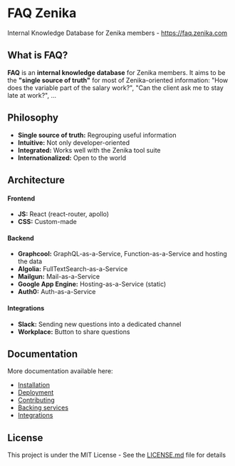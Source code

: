 # FAQ Zenika

Internal Knowledge Database for Zenika members - https://faq.zenika.com

## What is FAQ?

**FAQ** is an **internal knowledge database** for Zenika members. It aims to be the **"single source of truth"** for most of Zenika-oriented information: "How does the variable part of the salary work?", "Can the client ask me to stay late at work?", ...

## Philosophy

* **Single source of truth:** Regrouping useful information
* **Intuitive:** Not only developer-oriented
* **Integrated:** Works well with the Zenika tool suite
* **Internationalized:** Open to the world

## Architecture

#### Frontend

* **JS:** React (react-router, apollo)
* **CSS:** Custom-made

#### Backend

* **Graphcool:** GraphQL-as-a-Service, Function-as-a-Service and hosting the data
* **Algolia:** FullTextSearch-as-a-Service
* **Mailgun:** Mail-as-a-Service
* **Google App Engine:** Hosting-as-a-Service (static)
* **Auth0:** Auth-as-a-Service

#### Integrations

* **Slack:** Sending new questions into a dedicated channel
* **Workplace:** Button to share questions

## Documentation

More documentation available here:

* [Installation](/docs/installation.md)
* [Deployment](/docs/deployment.md)
* [Contributing](/docs/contributing.md)
* [Backing services](/docs/backing_services.md)
* [Integrations](/docs/integrations.md)

## License

This project is under the MIT License - See the [LICENSE.md](LICENSE.md) file for details
